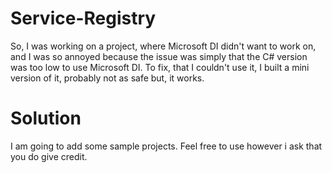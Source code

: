 # Service-Registry
So, I was working on a project, where Microsoft DI didn't want to work on, and I was so annoyed because the issue was simply that the C# version was too low to use Microsoft DI. To fix, that I couldn't use it, I built a mini version of it, probably not as safe but, it works.

# Solution
I am going to add some sample projects.
Feel free to use however i ask that you do give credit.
